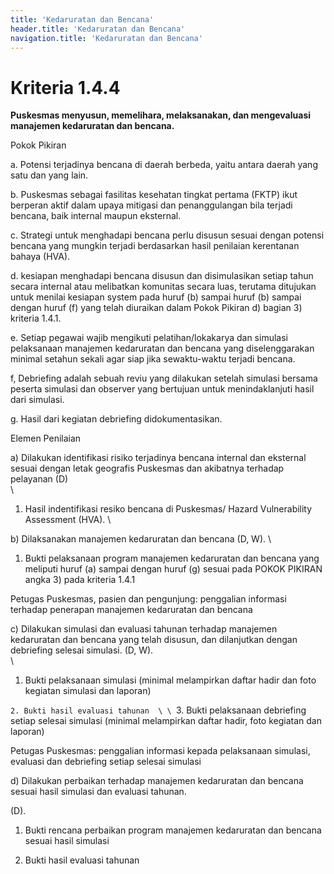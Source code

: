 ```yaml
---
title: 'Kedaruratan dan Bencana'
header.title: 'Kedaruratan dan Bencana'
navigation.title: 'Kedaruratan dan Bencana'
---
```


# Kriteria 1.4.4 
**Puskesmas menyusun, memelihara, melaksanakan, dan mengevaluasi manajemen kedaruratan dan bencana.** 



Pokok Pikiran 

a. Potensi terjadinya bencana di daerah berbeda, yaitu antara daerah yang satu dan yang lain. 

b. Puskesmas sebagai fasilitas kesehatan tingkat pertama (FKTP) ikut berperan aktif dalam upaya mitigasi dan penanggulangan bila terjadi bencana, baik internal maupun eksternal. 

c. Strategi untuk menghadapi bencana perlu disusun sesuai dengan potensi bencana yang mungkin terjadi berdasarkan hasil penilaian kerentanan bahaya (HVA). 



d. kesiapan menghadapi bencana disusun dan disimulasikan setiap tahun secara internal atau melibatkan komunitas secara luas, terutama ditujukan untuk menilai kesiapan system pada huruf (b) sampai huruf (b) sampai dengan huruf (f) yang telah diuraikan dalam Pokok Pikiran d) bagian 3) kriteria 1.4.1.

e. Setiap pegawai wajib mengikuti pelatihan/lokakarya dan simulasi pelaksanaan manajemen kedaruratan dan bencana yang diselenggarakan minimal setahun sekali agar siap jika sewaktu-waktu terjadi bencana. 

f, Debriefing adalah sebuah reviu yang dilakukan setelah simulasi bersama peserta simulasi dan observer yang bertujuan untuk menindaklanjuti hasil dari simulasi. 

g. Hasil dari kegiatan debriefing didokumentasikan.





Elemen Penilaian 




 a) Dilakukan identifikasi risiko terjadinya bencana internal dan eksternal sesuai dengan letak geografis Puskesmas dan akibatnya terhadap pelayanan (D)   \
  \
1. Hasil indentifikasi resiko bencana di Puskesmas/ Hazard Vulnerability Assessment (HVA).  \



 b) Dilaksanakan manajemen kedaruratan dan bencana (D, W).  \




1. Bukti pelaksanaan program manajemen kedaruratan dan bencana yang meliputi huruf (a) sampai dengan huruf (g) sesuai pada POKOK 
PIKIRAN angka 3) pada kriteria 1.4.1 
 
Petugas Puskesmas, pasien dan pengunjung: penggalian informasi terhadap penerapan manajemen kedaruratan dan bencana 
 




 c) Dilakukan simulasi dan evaluasi tahunan terhadap manajemen kedaruratan dan bencana yang telah disusun, dan dilanjutkan dengan debriefing selesai simulasi. (D, W). \
  \




1. Bukti pelaksanaan simulasi (minimal melampirkan daftar hadir dan foto kegiatan simulasi dan laporan) 



`2. Bukti hasil evaluasi tahunan  \
  \
`3. Bukti pelaksanaan debriefing setiap selesai simulasi (minimal melampirkan daftar hadir, foto kegiatan dan laporan)



Petugas Puskesmas:  penggalian informasi kepada pelaksanaan simulasi, evaluasi dan debriefing setiap selesai simulasi




 d) Dilakukan perbaikan terhadap manajemen kedaruratan dan bencana sesuai hasil simulasi dan evaluasi tahunan. 



(D). 
1. Bukti rencana perbaikan program manajemen kedaruratan dan bencana sesuai hasil simulasi 

2. Bukti hasil evaluasi tahunan 





